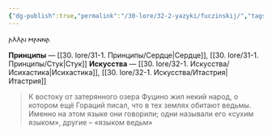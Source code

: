 ```yaml
---
{"dg-publish":true,"permalink":"/30-lore/32-2-yazyki/fuczinskij/","tags":["незримое/язык"]}
---
```


𐌰𐌻𐌻𐌰𐌹 𐌼𐌰𐌽𐌽𐌰

**Принципы** — [[30. lore/31-1. Принципы/Сердце\|Сердце]], [[30. lore/31-1. Принципы/Стук\|Стук]] 
**Искусства** — [[30. lore/32-1. Искусства/Исихастика\|Исихастика]], [[30. lore/32-1. Искусства/Итастрия\|Итастрия]] 

> К востоку от затерянного озера Фуцино жил некий народ, о котором ещё Гораций писал, что в тех землях обитают ведьмы. Именно на этом языке они говорили; одни называли его «сухим языком», другие – «языком ведьм»